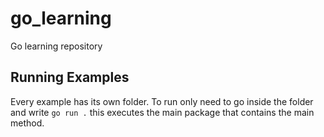 # go_learning

Go learning repository

## Running Examples

Every example has its own folder. To run only need to go inside the folder and write `go run .` this executes the main package that contains the main method.
